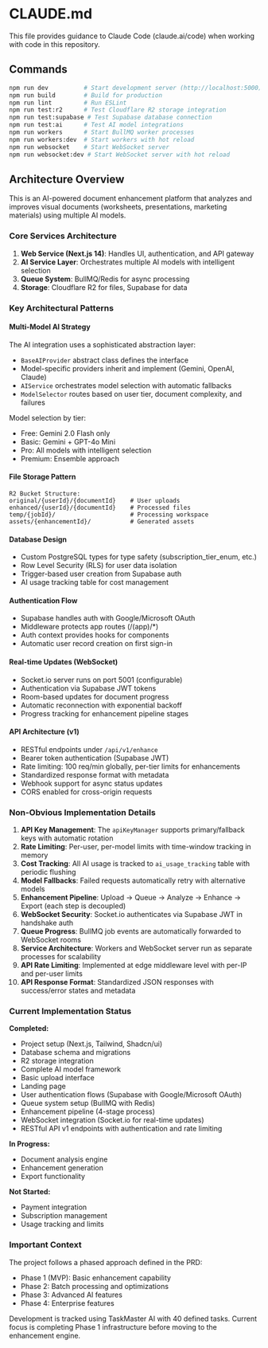 # CLAUDE.md

This file provides guidance to Claude Code (claude.ai/code) when working with code in this repository.

## Commands

```bash
npm run dev          # Start development server (http://localhost:5000)
npm run build        # Build for production
npm run lint         # Run ESLint
npm run test:r2      # Test Cloudflare R2 storage integration
npm run test:supabase # Test Supabase database connection
npm run test:ai      # Test AI model integrations
npm run workers      # Start BullMQ worker processes
npm run workers:dev  # Start workers with hot reload
npm run websocket    # Start WebSocket server
npm run websocket:dev # Start WebSocket server with hot reload
```

## Architecture Overview

This is an AI-powered document enhancement platform that analyzes and improves visual documents (worksheets, presentations, marketing materials) using multiple AI models.

### Core Services Architecture

1. **Web Service (Next.js 14)**: Handles UI, authentication, and API gateway
2. **AI Service Layer**: Orchestrates multiple AI models with intelligent selection
3. **Queue System**: BullMQ/Redis for async processing
4. **Storage**: Cloudflare R2 for files, Supabase for data

### Key Architectural Patterns

#### Multi-Model AI Strategy
The AI integration uses a sophisticated abstraction layer:
- `BaseAIProvider` abstract class defines the interface
- Model-specific providers inherit and implement (Gemini, OpenAI, Claude)
- `AIService` orchestrates model selection with automatic fallbacks
- `ModelSelector` routes based on user tier, document complexity, and failures

Model selection by tier:
- Free: Gemini 2.0 Flash only
- Basic: Gemini + GPT-4o Mini  
- Pro: All models with intelligent selection
- Premium: Ensemble approach

#### File Storage Pattern
```
R2 Bucket Structure:
original/{userId}/{documentId}    # User uploads
enhanced/{userId}/{documentId}    # Processed files
temp/{jobId}/                     # Processing workspace
assets/{enhancementId}/           # Generated assets
```

#### Database Design
- Custom PostgreSQL types for type safety (subscription_tier_enum, etc.)
- Row Level Security (RLS) for user data isolation
- Trigger-based user creation from Supabase auth
- AI usage tracking table for cost management

#### Authentication Flow
- Supabase handles auth with Google/Microsoft OAuth
- Middleware protects app routes (/(app)/*)
- Auth context provides hooks for components
- Automatic user record creation on first sign-in

#### Real-time Updates (WebSocket)
- Socket.io server runs on port 5001 (configurable)
- Authentication via Supabase JWT tokens
- Room-based updates for document progress
- Automatic reconnection with exponential backoff
- Progress tracking for enhancement pipeline stages

#### API Architecture (v1)
- RESTful endpoints under `/api/v1/enhance`
- Bearer token authentication (Supabase JWT)
- Rate limiting: 100 req/min globally, per-tier limits for enhancements
- Standardized response format with metadata
- Webhook support for async status updates
- CORS enabled for cross-origin requests

### Non-Obvious Implementation Details

1. **API Key Management**: The `apiKeyManager` supports primary/fallback keys with automatic rotation
2. **Rate Limiting**: Per-user, per-model limits with time-window tracking in memory
3. **Cost Tracking**: All AI usage is tracked to `ai_usage_tracking` table with periodic flushing
4. **Model Fallbacks**: Failed requests automatically retry with alternative models
5. **Enhancement Pipeline**: Upload → Queue → Analyze → Enhance → Export (each step is decoupled)
6. **WebSocket Security**: Socket.io authenticates via Supabase JWT in handshake auth
7. **Queue Progress**: BullMQ job events are automatically forwarded to WebSocket rooms
8. **Service Architecture**: Workers and WebSocket server run as separate processes for scalability
9. **API Rate Limiting**: Implemented at edge middleware level with per-IP and per-user limits
10. **API Response Format**: Standardized JSON responses with success/error states and metadata

### Current Implementation Status

**Completed:**
- Project setup (Next.js, Tailwind, Shadcn/ui)
- Database schema and migrations
- R2 storage integration
- Complete AI model framework
- Basic upload interface
- Landing page
- User authentication flows (Supabase with Google/Microsoft OAuth)
- Queue system setup (BullMQ with Redis)
- Enhancement pipeline (4-stage process)
- WebSocket integration (Socket.io for real-time updates)
- RESTful API v1 endpoints with authentication and rate limiting

**In Progress:**
- Document analysis engine
- Enhancement generation
- Export functionality

**Not Started:**
- Payment integration
- Subscription management
- Usage tracking and limits

### Important Context

The project follows a phased approach defined in the PRD:
- Phase 1 (MVP): Basic enhancement capability
- Phase 2: Batch processing and optimizations
- Phase 3: Advanced AI features
- Phase 4: Enterprise features

Development is tracked using TaskMaster AI with 40 defined tasks. Current focus is completing Phase 1 infrastructure before moving to the enhancement engine.